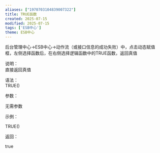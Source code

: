 ```yaml
---
aliases: ["1970703104839007322"]
title: TRUE函数
created: 2025-07-15
modified: 2025-07-15
tags: ['ESB中心']
theme: ESB中心
---
```


后台管理中心->ESB中心->动作流（或接口信息的成功失败）中，点击动态赋值框，左侧选择函数后，在右侧选择逻辑函数中的TRUE函数，返回真值

说明：  
直接返回真值

语法：  
TRUE()

参数：

无需参数

示例：

TRUE()

返回：

true